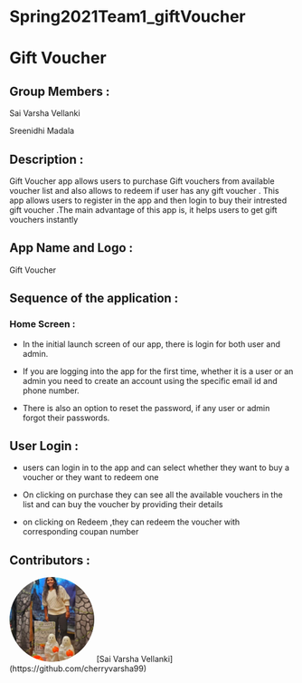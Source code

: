 # Spring2021Team1_giftVoucher


# Gift Voucher

## Group Members :

Sai Varsha Vellanki

Sreenidhi Madala



## Description :

Gift Voucher  app allows users to purchase  Gift vouchers  from available voucher list and also allows to  redeem if user has any gift voucher  . This app allows users to register in the app and then login to buy their intrested gift voucher  .The main advantage of this app is, it helps users to get gift vouchers instantly  






## App Name and Logo :

Gift Voucher



## Sequence of the application :

### Home Screen :

- In the initial launch screen of our app, there is login for both user and admin. 

- If you are logging into the app for the first time, whether it is a user or an admin you need to create an account using the specific email id and phone number.

- There is also an option to reset the password, if any user or admin forgot their passwords.


## User Login :

- users can login in to the app and can select whether they want to buy a voucher or they want to redeem one

- On clicking on purchase  they can see all the available vouchers in the list and can buy  the voucher by providing their details

- on clicking on Redeem ,they can redeem the voucher with corresponding coupan number 


## Contributors :

 <img src="vsv.png" alt="drawing" width="150" style="border-radius:50%" />  
 [Sai Varsha Vellanki](https://github.com/cherryvarsha99) 
